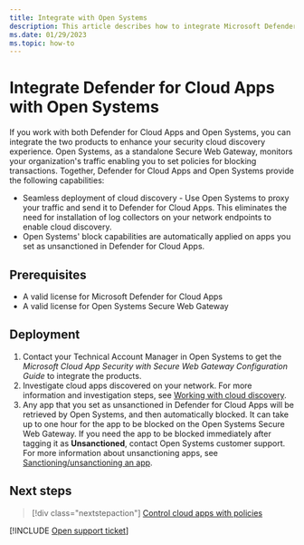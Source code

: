 ```yaml
---
title: Integrate with Open Systems
description: This article describes how to integrate Microsoft Defender for Cloud Apps with Open Systems for seamless cloud discovery and automated block of unsanctioned apps.
ms.date: 01/29/2023
ms.topic: how-to
---
```

# Integrate Defender for Cloud Apps with Open Systems



If you work with both Defender for Cloud Apps and Open Systems, you can integrate the two products to enhance your security cloud discovery experience. Open Systems, as a standalone Secure Web Gateway, monitors your organization's traffic enabling you to set policies for blocking transactions. Together, Defender for Cloud Apps and Open Systems provide the following capabilities:

- Seamless deployment of cloud discovery - Use Open Systems to proxy your traffic and send it to Defender for Cloud Apps. This eliminates the need for installation of log collectors on your network endpoints to enable cloud discovery.
- Open Systems' block capabilities are automatically applied on apps you set as unsanctioned in Defender for Cloud Apps.

## Prerequisites

- A valid license for Microsoft Defender for Cloud Apps
- A valid license for Open Systems Secure Web Gateway

## Deployment

1. Contact your Technical Account Manager in Open Systems to get the *Microsoft Cloud App Security with Secure Web Gateway Configuration Guide* to integrate the products.
1. Investigate cloud apps discovered on your network. For more information and investigation steps, see [Working with cloud discovery](working-with-cloud-discovery-data.md).
1. Any app that you set as unsanctioned in Defender for Cloud Apps will be retrieved by Open Systems, and then automatically blocked. It can take up to one hour for the app to be blocked on the Open Systems Secure Web Gateway. If you need the app to be blocked immediately after tagging it as **Unsanctioned**, contact Open Systems customer support. For more information about unsanctioning apps, see [Sanctioning/unsanctioning an app](governance-discovery.md#sanctioningunsanctioning-an-app).

## Next steps

> [!div class="nextstepaction"]
> [Control cloud apps with policies](control-cloud-apps-with-policies.md)

[!INCLUDE [Open support ticket](includes/support.md)]
